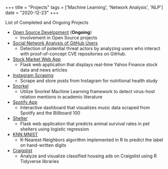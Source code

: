 +++
title = "Projects"
tags = ['Machine Learning', 'Network Analysis', 'NLP']
date = "2020-12-23"
+++

List of Completed and Ongoing Projects
* [Open Source Development](https://github.com/) (**Ongoing**)
    * Involvement in Open Source projects
* [Social Network Analysis of GitHub Users](https://github.com/github-cve-social-graph/network_graphs)
    * Detection of potential threat actors by analyzing users who interact with proof-of-concept CVE repositories on GitHub.
* [Stock Market Web App](/stocks)
    * Flask web application that displays real-time Yahoo Finance stock data and news articles
* [Instagram Scraping](/instagram)
    * Scrape and store posts from Instagram for nutritional health study
* [Snorkel](/snorkel)
    * Utilize Snorkel Machine Learning framework to detect virus-host relation mentions in academic literature
* [Spotify App](/songs-app)
    * Interactive dashboard that visualizes music data scraped from Spotify and the Billboard 100
* [Shelter](/shelter)
    * Flask web application that predicts animal survival rates in pet shelters using logistic regression 
* [KNN MNIST](/knn-mnist)
    * K-Nearest-Neighbors algorithm implemented in R to predict the label on hand-written digits
* [Craigslist](/craigslist)
    * Analyze and visualize classified housing ads on Craigslist using R Tidyverse libraries